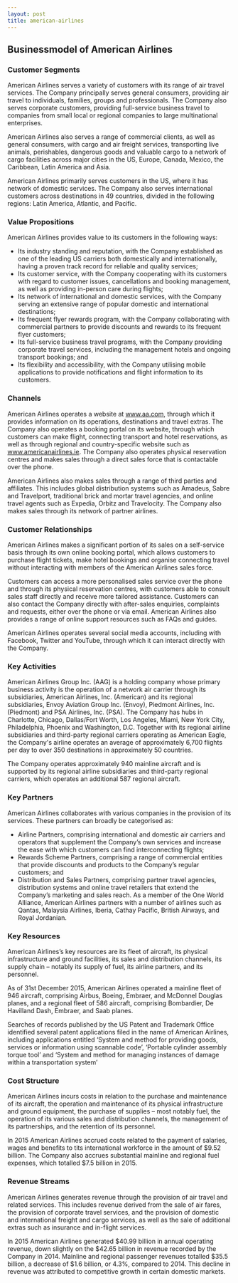 ```yaml
---
layout: post
title: american-airlines
---
```


Businessmodel of American Airlines
-----------------------------------

### Customer Segments

American Airlines serves a variety of customers with its range of air travel services. The Company principally serves general consumers, providing air travel to individuals, families, groups and professionals. The Company also serves corporate customers, providing full-service business travel to companies from small local or regional companies to large multinational enterprises.

American Airlines also serves a range of commercial clients, as well as general consumers, with cargo and air freight services, transporting live animals, perishables, dangerous goods and valuable cargo to a network of cargo facilities across major cities in the US, Europe, Canada, Mexico, the Caribbean, Latin America and Asia.

American Airlines primarily serves customers in the US, where it has network of domestic services. The Company also serves international customers across destinations in 49 countries, divided in the following regions: Latin America, Atlantic, and Pacific.

### Value Propositions

American Airlines provides value to its customers in the following ways:

 * Its industry standing and reputation, with the Company established as one of the leading US carriers both domestically and internationally, having a proven track record for reliable and quality services;
* Its customer service, with the Company cooperating with its customers with regard to customer issues, cancellations and booking management, as well as providing in-person care during flights;
* Its network of international and domestic services, with the Company serving an extensive range of popular domestic and international destinations;
* Its frequent flyer rewards program, with the Company collaborating with commercial partners to provide discounts and rewards to its frequent flyer customers;
* Its full-service business travel programs, with the Company providing corporate travel services, including the management hotels and ongoing transport bookings; and
* Its flexibility and accessibility, with the Company utilising mobile applications to provide notifications and flight information to its customers.
 ### Channels

American Airlines operates a website at www.aa.com, through which it provides information on its operations, destinations and travel extras. The Company also operates a booking portal on its website, through which customers can make flight, connecting transport and hotel reservations, as well as through regional and country-specific website such as www.americanairlines.ie. The Company also operates physical reservation centres and makes sales through a direct sales force that is contactable over the phone.

American Airlines also makes sales through a range of third parties and affiliates. This includes global distribution systems such as Amadeus, Sabre and Travelport, traditional brick and mortar travel agencies, and online travel agents such as Expedia, Orbitz and Travelocity. The Company also makes sales through its network of partner airlines.

### Customer Relationships

American Airlines makes a significant portion of its sales on a self-service basis through its own online booking portal, which allows customers to purchase flight tickets, make hotel bookings and organise connecting travel without interacting with members of the American Airlines sales force.

Customers can access a more personalised sales service over the phone and through its physical reservation centres, with customers able to consult sales staff directly and receive more tailored assistance. Customers can also contact the Company directly with after-sales enquiries, complaints and requests, either over the phone or via email. American Airlines also provides a range of online support resources such as FAQs and guides.

American Airlines operates several social media accounts, including with Facebook, Twitter and YouTube, through which it can interact directly with the Company.

### Key Activities

American Airlines Group Inc. (AAG) is a holding company whose primary business activity is the operation of a network air carrier through its subsidiaries, American Airlines, Inc. (American) and its regional subsidiaries, Envoy Aviation Group Inc. (Envoy), Piedmont Airlines, Inc. (Piedmont) and PSA Airlines, Inc. (PSA). The Company has hubs in Charlotte, Chicago, Dallas/Fort Worth, Los Angeles, Miami, New York City, Philadelphia, Phoenix and Washington, D.C. Together with its regional airline subsidiaries and third-party regional carriers operating as American Eagle, the Company's airline operates an average of approximately 6,700 flights per day to over 350 destinations in approximately 50 countries.

The Company operates approximately 940 mainline aircraft and is supported by its regional airline subsidiaries and third-party regional carriers, which operates an additional 587 regional aircraft.

### Key Partners

American Airlines collaborates with various companies in the provision of its services. These partners can broadly be categorised as:

 * Airline Partners, comprising international and domestic air carriers and operators that supplement the Company’s own services and increase the ease with which customers can find interconnecting flights;
* Rewards Scheme Partners, comprising a range of commercial entities that provide discounts and products to the Company’s regular customers; and
* Distribution and Sales Partners, comprising partner travel agencies, distribution systems and online travel retailers that extend the Company’s marketing and sales reach.
 As a member of the One World Alliance, American Airlines partners with a number of airlines such as Qantas, Malaysia Airlines, Iberia, Cathay Pacific, British Airways, and Royal Jordanian.

### Key Resources

American Airlines’s key resources are its fleet of aircraft, its physical infrastructure and ground facilities, its sales and distribution channels, its supply chain – notably its supply of fuel, its airline partners, and its personnel.

As of 31st December 2015, American Airlines operated a mainline fleet of 946 aircraft, comprising Airbus, Boeing, Embraer, and McDonnel Douglas planes, and a regional fleet of 586 aircraft, comprising Bombardier, De Havilland Dash, Embraer, and Saab planes.

Searches of records published by the US Patent and Trademark Office identified several patent applications filed in the name of American Airlines, including applications entitled ‘System and method for providing goods, services or information using scannable code’, ‘Portable cylinder assembly torque tool’ and ‘System and method for managing instances of damage within a transportation system’

### Cost Structure

American Airlines incurs costs in relation to the purchase and maintenance of its aircraft, the operation and maintenance of its physical infrastructure and ground equipment, the purchase of supplies – most notably fuel, the operation of its various sales and distribution channels, the management of its partnerships, and the retention of its personnel.

In 2015 American Airlines accrued costs related to the payment of salaries, wages and benefits to tits international workforce in the amount of $9.52 billion. The Company also accrues substantial mainline and regional fuel expenses, which totalled $7.5 billion in 2015.

### Revenue Streams

American Airlines generates revenue through the provision of air travel and related services. This includes revenue derived from the sale of air fares, the provision of corporate travel services, and the provision of domestic and international freight and cargo services, as well as the sale of additional extras such as insurance and in-flight services.

In 2015 American Airlines generated $40.99 billion in annual operating revenue, down slightly on the $42.65 billion in revenue recorded by the Company in 2014. Mainline and regional passenger revenues totalled $35.5 billion, a decrease of $1.6 billion, or 4.3%, compared to 2014. This decline in revenue was attributed to competitive growth in certain domestic markets.
